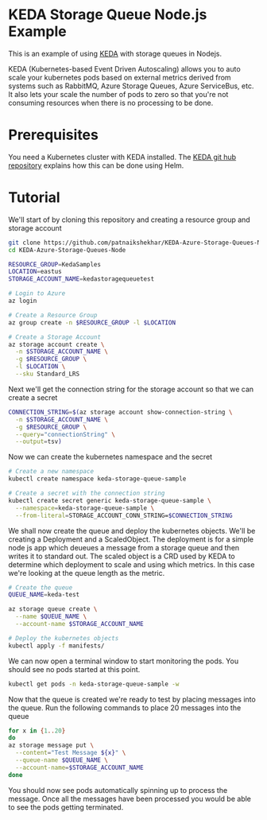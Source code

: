 # KEDA Storage Queue Node.js Example

This is an example of using [KEDA](https://github.com/kedacore/keda) with storage queues in Nodejs.

KEDA (Kubernetes-based Event Driven Autoscaling) allows you to auto scale your kubernetes pods based on external metrics derived from systems such as RabbitMQ, Azure Storage Queues, Azure ServiceBus, etc. It also lets your scale the number of pods to zero so that you're not consuming resources when there is no processing to be done.

# Prerequisites
You need a Kubernetes cluster with KEDA installed. The [KEDA git hub repository](https://github.com/kedacore/keda) explains how this can be done using Helm.

# Tutorial

We'll start of by cloning this repository and creating a resource group and storage account

```sh
git clone https://github.com/patnaikshekhar/KEDA-Azure-Storage-Queues-Node
cd KEDA-Azure-Storage-Queues-Node

RESOURCE_GROUP=KedaSamples
LOCATION=eastus
STORAGE_ACCOUNT_NAME=kedastoragequeuetest

# Login to Azure
az login

# Create a Resource Group
az group create -n $RESOURCE_GROUP -l $LOCATION

# Create a Storage Account
az storage account create \
  -n $STORAGE_ACCOUNT_NAME \
  -g $RESOURCE_GROUP \
  -l $LOCATION \
  --sku Standard_LRS
```

Next we'll get the connection string for the storage account so that we can create a secret

```sh
CONNECTION_STRING=$(az storage account show-connection-string \
  -n $STORAGE_ACCOUNT_NAME \
  -g $RESOURCE_GROUP \
  --query="connectionString" \
  --output=tsv)
```

Now we can create the kubernetes namespace and the secret

```sh
# Create a new namespace
kubectl create namespace keda-storage-queue-sample

# Create a secret with the connection string
kubectl create secret generic keda-storage-queue-sample \
  --namespace=keda-storage-queue-sample \
  --from-literal=STORAGE_ACCOUNT_CONN_STRING=$CONNECTION_STRING
```

We shall now create the queue and deploy the kubernetes objects. We'll be creating a Deployment and a ScaledObject. The deployment is for a simple node js app which deueues a message from a storage queue and then writes it to standard out. The scaled object is a CRD used by KEDA to determine which deployment to scale and using which metrics. In this case we're looking at the queue length as the metric.

```sh
# Create the queue
QUEUE_NAME=keda-test

az storage queue create \
  --name $QUEUE_NAME \
  --account-name $STORAGE_ACCOUNT_NAME

# Deploy the kubernetes objects
kubectl apply -f manifests/
```

We can now open a terminal window to start monitoring the pods. You should see no pods started at this point.

```sh
kubectl get pods -n keda-storage-queue-sample -w
```

Now that the queue is created we're ready to test by placing messages into the queue. Run the following commands to place 20 messages into the queue

```sh
for x in {1..20}
do
az storage message put \
  --content="Test Message ${x}" \
  --queue-name $QUEUE_NAME \
  --account-name=$STORAGE_ACCOUNT_NAME
done
```

You should now see pods automatically spinning up to process the message. Once all the messages have been processed you would be able to see the pods getting terminated.
